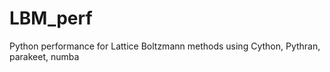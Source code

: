 LBM_perf
========

Python performance for Lattice Boltzmann methods using Cython, Pythran, parakeet, numba
